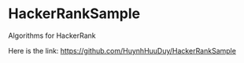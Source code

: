 # HackerRankSample
Algorithms for HackerRank 

Here is the link: 
https://github.com/HuynhHuuDuy/HackerRankSample
